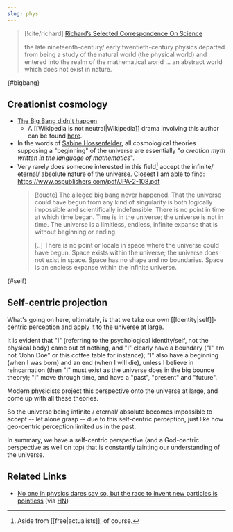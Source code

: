 ```yaml
---
slug: phys
---
```


> [!cite/richard] [Richard’s Selected Correspondence On Science](https://www.actualfreedom.com.au/richard/selectedcorrespondence/sc-science.htm)
> 
> the late nineteenth-century/ early twentieth-century physics departed from being a study of the natural world (the physical world) and entered into the realm of the mathematical world ... an abstract world which does not exist in nature.

{#bigbang}
## Creationist cosmology

- [The Big Bang didn't happen](https://archive.is/EejJf)
  - A [[Wikipedia is not neutral|Wikipedia]] drama involving this author can be found [here](https://en.wikipedia.org/wiki/Wikipedia:Requests_for_arbitration/Pseudoscience).
- In the words of [Sabine Hossenfelder](https://news.ycombinator.com/item?id=32618719), all cosmological theories supposing a "beginning" of the universe are essentially "*a creation myth written in the language of mathematics*".
- Very rarely does someone interested in this field[^act] accept the infinite/ eternal/ absolute nature of the universe. Closest I am able to find: https://www.ospublishers.com/pdf/JPA-2-108.pdf 
  > [!quote]
    > The alleged big bang never happened. That the universe could have begun from any kind of singularity is both logically impossible and scientifically indefensible. There is no point in time at which time began. Time is in the universe; the universe is not in time. The universe is a limitless, endless, infinite expanse that is without beginning or ending.
    >
    > [..] There is no point or locale in space where the universe could have begun. Space exists within the universe; the universe does not exist in space. Space has no shape and no boundaries. Space is an endless expanse within the infinite universe.

{#self}
## Self-centric projection

What's going on here, ultimately, is that we take our own [[Identity|self]]-centric perception and apply it to the universe at large.

It is evident that "I" (referring to the psychological identity/self, not the physical body) came out of nothing, and "I" clearly have a boundary ("I" am not "John Doe" or this coffee table for instance); "I" also have a beginning (when I was born) and an end (when I will die), unless I believe in reincarnation (then "I" must exist as the universe does in the big bounce theory); "I" move through time, and have a "past", "present" and "future".

Modern physicists project this perspective onto the universe at large, and come up with all these theories.

So the universe being infinite / eternal/ absolute becomes impossible to accept -- let alone grasp -- due to this self-centric perception, just like how geo-centric perception limited us in the past.

In summary, we have a self-centric perspective (and a God-centric perspective as well on top) that is constantly tainting our understanding of the universe.

## Related Links

- [No one in physics dares say so, but the race to invent new particles is pointless](https://www.theguardian.com/commentisfree/2022/sep/26/physics-particles-physicists) (via [HN](https://news.ycombinator.com/item?id=33004799))

[^act]: Aside from [[free|actualists]], of course.
